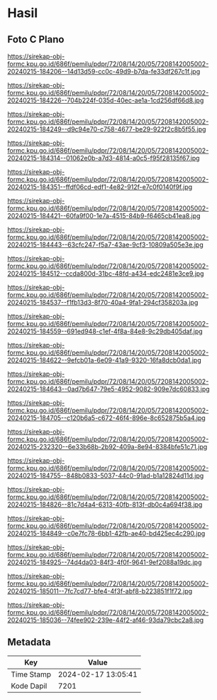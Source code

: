 # Hasil

## Foto C Plano

https://sirekap-obj-formc.kpu.go.id/686f/pemilu/pdpr/72/08/14/20/05/7208142005002-20240215-184206--14d13d59-cc0c-49d9-b7da-fe33df267c1f.jpg

https://sirekap-obj-formc.kpu.go.id/686f/pemilu/pdpr/72/08/14/20/05/7208142005002-20240215-184226--704b224f-035d-40ec-ae1a-1cd256df66d8.jpg

https://sirekap-obj-formc.kpu.go.id/686f/pemilu/pdpr/72/08/14/20/05/7208142005002-20240215-184249--d9c94e70-c758-4677-be29-922f2c8b5f55.jpg

https://sirekap-obj-formc.kpu.go.id/686f/pemilu/pdpr/72/08/14/20/05/7208142005002-20240215-184314--01062e0b-a7d3-4814-a0c5-f95f28135f67.jpg

https://sirekap-obj-formc.kpu.go.id/686f/pemilu/pdpr/72/08/14/20/05/7208142005002-20240215-184351--ffdf06cd-edf1-4e82-912f-e7c0f0140f9f.jpg

https://sirekap-obj-formc.kpu.go.id/686f/pemilu/pdpr/72/08/14/20/05/7208142005002-20240215-184421--60fa9f00-1e7a-4515-84b9-f6465cb41ea8.jpg

https://sirekap-obj-formc.kpu.go.id/686f/pemilu/pdpr/72/08/14/20/05/7208142005002-20240215-184443--63cfc247-f5a7-43ae-9cf3-10809a505e3e.jpg

https://sirekap-obj-formc.kpu.go.id/686f/pemilu/pdpr/72/08/14/20/05/7208142005002-20240215-184512--ccda800d-31bc-48fd-a434-edc2481e3ce9.jpg

https://sirekap-obj-formc.kpu.go.id/686f/pemilu/pdpr/72/08/14/20/05/7208142005002-20240215-184537--f1fb13d3-8f70-40a4-9fa1-294cf358203a.jpg

https://sirekap-obj-formc.kpu.go.id/686f/pemilu/pdpr/72/08/14/20/05/7208142005002-20240215-184559--691ed948-c1ef-4f8a-84e8-9c29db405daf.jpg

https://sirekap-obj-formc.kpu.go.id/686f/pemilu/pdpr/72/08/14/20/05/7208142005002-20240215-184622--9efcb01a-6e09-41a9-9320-16fa8dcb0da1.jpg

https://sirekap-obj-formc.kpu.go.id/686f/pemilu/pdpr/72/08/14/20/05/7208142005002-20240215-184643--0ad7b647-79e5-4952-9082-909e7dc60833.jpg

https://sirekap-obj-formc.kpu.go.id/686f/pemilu/pdpr/72/08/14/20/05/7208142005002-20240215-184705--c120b6a5-c672-46f4-896e-8c652875b5a4.jpg

https://sirekap-obj-formc.kpu.go.id/686f/pemilu/pdpr/72/08/14/20/05/7208142005002-20240215-232320--6e33b68b-2b92-409a-8e94-8384bfe51c71.jpg

https://sirekap-obj-formc.kpu.go.id/686f/pemilu/pdpr/72/08/14/20/05/7208142005002-20240215-184755--848b0833-5037-44c0-91ad-b1a12824d11d.jpg

https://sirekap-obj-formc.kpu.go.id/686f/pemilu/pdpr/72/08/14/20/05/7208142005002-20240215-184826--81c7d4a4-6313-40fb-813f-db0c4a694f38.jpg

https://sirekap-obj-formc.kpu.go.id/686f/pemilu/pdpr/72/08/14/20/05/7208142005002-20240215-184849--c0e7fc78-6bb1-42fb-ae40-bd425ec4c290.jpg

https://sirekap-obj-formc.kpu.go.id/686f/pemilu/pdpr/72/08/14/20/05/7208142005002-20240215-184925--74d4da03-84f3-4f0f-9641-9ef2088a19dc.jpg

https://sirekap-obj-formc.kpu.go.id/686f/pemilu/pdpr/72/08/14/20/05/7208142005002-20240215-185011--7fc7cd77-bfe4-4f3f-abf8-b223851f1f72.jpg

https://sirekap-obj-formc.kpu.go.id/686f/pemilu/pdpr/72/08/14/20/05/7208142005002-20240215-185036--74fee902-239e-44f2-af46-93da79cbc2a8.jpg


## Metadata

| Key        | Value               |
| ---------- | ------------------- |
| Time Stamp | 2024-02-17 13:05:41 |
| Kode Dapil | 7201                |



